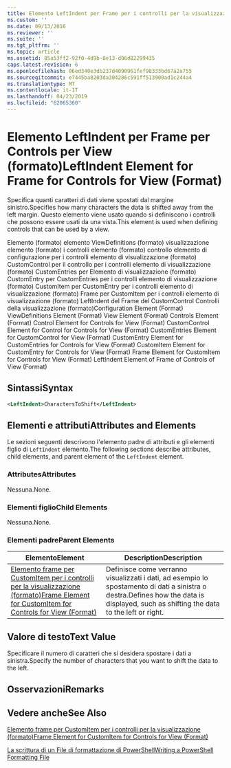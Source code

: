 ```yaml
---
title: Elemento LeftIndent per Frame per i controlli per la visualizzazione (formato) | Microsoft Docs
ms.custom: ''
ms.date: 09/13/2016
ms.reviewer: ''
ms.suite: ''
ms.tgt_pltfrm: ''
ms.topic: article
ms.assetid: 85a53ff2-92f0-4d9b-8e13-d06d82299435
caps.latest.revision: 6
ms.openlocfilehash: 06ed340e3db237d4090961fef98333bd67a2a755
ms.sourcegitcommit: e7445ba8203da304286c591ff513900ad1c244a4
ms.translationtype: MT
ms.contentlocale: it-IT
ms.lasthandoff: 04/23/2019
ms.locfileid: "62065360"
---
```

# <a name="leftindent-element-for-frame-for-controls-for-view-format"></a><span data-ttu-id="4bbf5-102">Elemento LeftIndent per Frame per Controls per View (formato)</span><span class="sxs-lookup"><span data-stu-id="4bbf5-102">LeftIndent Element for Frame for Controls for View (Format)</span></span>

<span data-ttu-id="4bbf5-103">Specifica quanti caratteri di dati viene spostati dal margine sinistro.</span><span class="sxs-lookup"><span data-stu-id="4bbf5-103">Specifies how many characters the data is shifted away from the left margin.</span></span> <span data-ttu-id="4bbf5-104">Questo elemento viene usato quando si definiscono i controlli che possono essere usati da una vista.</span><span class="sxs-lookup"><span data-stu-id="4bbf5-104">This element is used when defining controls that can be used by a view.</span></span>

<span data-ttu-id="4bbf5-105">Elemento (formato) elemento ViewDefinitions (formato) visualizzazione elemento (formato) i controlli elemento (formato) controllo elemento di configurazione per i controlli elemento di visualizzazione (formato) CustomControl per il controllo per i controlli elemento di visualizzazione (formato) CustomEntries per Elemento di visualizzazione (formato) CustomEntry per CustomEntries per i controlli elemento di visualizzazione (formato) CustomItem per CustomEntry per i controlli elemento di visualizzazione (formato) Frame per CustomItem per i controlli elemento di visualizzazione (formato) LeftIndent del Frame del CustomControl Controlli della visualizzazione (formato)</span><span class="sxs-lookup"><span data-stu-id="4bbf5-105">Configuration Element (Format) ViewDefinitions Element (Format) View Element (Format) Controls Element (Format) Control Element for Controls for View (Format) CustomControl Element for Control for Controls for View (Format) CustomEntries Element for CustomControl for View (Format) CustomEntry Element for CustomEntries for Controls for View (Format) CustomItem Element for CustomEntry for Controls for View (Format) Frame Element for CustomItem for Controls for View (Format) LeftIndent Element of Frame of Controls of View (Format)</span></span>

## <a name="syntax"></a><span data-ttu-id="4bbf5-106">Sintassi</span><span class="sxs-lookup"><span data-stu-id="4bbf5-106">Syntax</span></span>

```xml
<LeftIndent>CharactersToShift</LeftIndent>
```

## <a name="attributes-and-elements"></a><span data-ttu-id="4bbf5-107">Elementi e attributi</span><span class="sxs-lookup"><span data-stu-id="4bbf5-107">Attributes and Elements</span></span>

<span data-ttu-id="4bbf5-108">Le sezioni seguenti descrivono l'elemento padre di attributi e gli elementi figlio di `LeftIndent` elemento.</span><span class="sxs-lookup"><span data-stu-id="4bbf5-108">The following sections describe attributes, child elements, and parent element of the `LeftIndent` element.</span></span>

### <a name="attributes"></a><span data-ttu-id="4bbf5-109">Attributes</span><span class="sxs-lookup"><span data-stu-id="4bbf5-109">Attributes</span></span>

<span data-ttu-id="4bbf5-110">Nessuna.</span><span class="sxs-lookup"><span data-stu-id="4bbf5-110">None.</span></span>

### <a name="child-elements"></a><span data-ttu-id="4bbf5-111">Elementi figlio</span><span class="sxs-lookup"><span data-stu-id="4bbf5-111">Child Elements</span></span>

<span data-ttu-id="4bbf5-112">Nessuna.</span><span class="sxs-lookup"><span data-stu-id="4bbf5-112">None.</span></span>

### <a name="parent-elements"></a><span data-ttu-id="4bbf5-113">Elementi padre</span><span class="sxs-lookup"><span data-stu-id="4bbf5-113">Parent Elements</span></span>

|<span data-ttu-id="4bbf5-114">Elemento</span><span class="sxs-lookup"><span data-stu-id="4bbf5-114">Element</span></span>|<span data-ttu-id="4bbf5-115">Description</span><span class="sxs-lookup"><span data-stu-id="4bbf5-115">Description</span></span>|
|-------------|-----------------|
|[<span data-ttu-id="4bbf5-116">Elemento frame per CustomItem per i controlli per la visualizzazione (formato)</span><span class="sxs-lookup"><span data-stu-id="4bbf5-116">Frame Element for CustomItem for Controls for View (Format)</span></span>](./frame-element-for-customitem-for-controls-for-view-format.md)|<span data-ttu-id="4bbf5-117">Definisce come verranno visualizzati i dati, ad esempio lo spostamento di dati a sinistra o destra.</span><span class="sxs-lookup"><span data-stu-id="4bbf5-117">Defines how the data is displayed, such as shifting the data to the left or right.</span></span>|

## <a name="text-value"></a><span data-ttu-id="4bbf5-118">Valore di testo</span><span class="sxs-lookup"><span data-stu-id="4bbf5-118">Text Value</span></span>

<span data-ttu-id="4bbf5-119">Specificare il numero di caratteri che si desidera spostare i dati a sinistra.</span><span class="sxs-lookup"><span data-stu-id="4bbf5-119">Specify the number of characters that you want to shift the data to the left.</span></span>

## <a name="remarks"></a><span data-ttu-id="4bbf5-120">Osservazioni</span><span class="sxs-lookup"><span data-stu-id="4bbf5-120">Remarks</span></span>

## <a name="see-also"></a><span data-ttu-id="4bbf5-121">Vedere anche</span><span class="sxs-lookup"><span data-stu-id="4bbf5-121">See Also</span></span>

[<span data-ttu-id="4bbf5-122">Elemento frame per CustomItem per i controlli per la visualizzazione (formato)</span><span class="sxs-lookup"><span data-stu-id="4bbf5-122">Frame Element for CustomItem for Controls for View (Format)</span></span>](./frame-element-for-customitem-for-controls-for-view-format.md)

[<span data-ttu-id="4bbf5-123">La scrittura di un File di formattazione di PowerShell</span><span class="sxs-lookup"><span data-stu-id="4bbf5-123">Writing a PowerShell Formatting File</span></span>](./writing-a-powershell-formatting-file.md)
